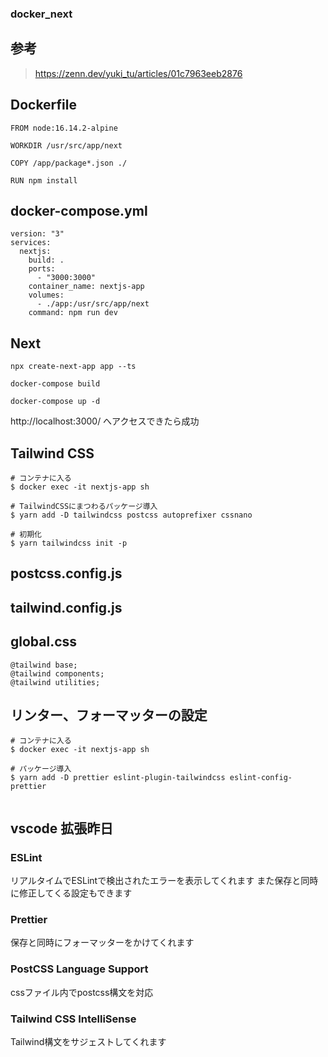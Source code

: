 ### docker_next

## 参考
> https://zenn.dev/yuki_tu/articles/01c7963eeb2876


## Dockerfile
```
FROM node:16.14.2-alpine

WORKDIR /usr/src/app/next

COPY /app/package*.json ./

RUN npm install

```


## docker-compose.yml
```
version: "3"
services:
  nextjs:
    build: .
    ports:
      - "3000:3000"
    container_name: nextjs-app
    volumes:
      - ./app:/usr/src/app/next
    command: npm run dev

```


## Next

```
npx create-next-app app --ts

docker-compose build

docker-compose up -d

```

http://localhost:3000/
へアクセスできたら成功


## Tailwind CSS
```
# コンテナに入る
$ docker exec -it nextjs-app sh

# TailwindCSSにまつわるパッケージ導入
$ yarn add -D tailwindcss postcss autoprefixer cssnano

# 初期化
$ yarn tailwindcss init -p
```

## postcss.config.js

## tailwind.config.js

## global.css
```
@tailwind base;
@tailwind components;
@tailwind utilities;
```




## リンター、フォーマッターの設定
```
# コンテナに入る
$ docker exec -it nextjs-app sh

# パッケージ導入
$ yarn add -D prettier eslint-plugin-tailwindcss eslint-config-prettier


```


## vscode 拡張昨日
### ESLint
リアルタイムでESLintで検出されたエラーを表示してくれます
また保存と同時に修正してくる設定もできます

### Prettier
保存と同時にフォーマッターをかけてくれます

### PostCSS Language Support
cssファイル内でpostcss構文を対応
### Tailwind CSS IntelliSense
Tailwind構文をサジェストしてくれます